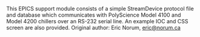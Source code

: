 This EPICS support module consists of a simple StreamDevice protocol file and database which communicates with PolyScience Model 4100 and Model 4200 chillers over an RS-232 serial line. An example IOC and CSS screen are also provided.
Original author: Eric Norum, eric@norum.ca
